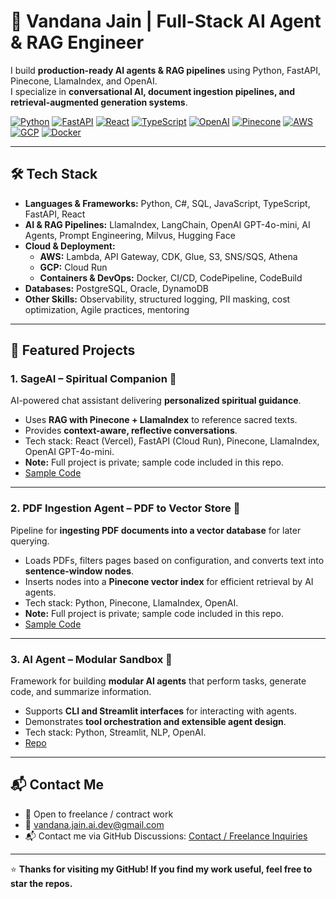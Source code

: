 # 🌟 Vandana Jain | Full-Stack AI Agent & RAG Engineer

I build **production-ready AI agents & RAG pipelines** using Python, FastAPI, Pinecone, LlamaIndex, and OpenAI.  
I specialize in **conversational AI, document ingestion pipelines, and retrieval-augmented generation systems**.

[![Python](https://img.shields.io/badge/Python-3776AB?style=for-the-badge&logo=python&logoColor=white)](https://www.python.org/)
[![FastAPI](https://img.shields.io/badge/FastAPI-009688?style=for-the-badge&logo=fastapi&logoColor=white)](https://fastapi.tiangolo.com/)
[![React](https://img.shields.io/badge/React-61DAFB?style=for-the-badge&logo=react&logoColor=black)](https://reactjs.org/)
[![TypeScript](https://img.shields.io/badge/TypeScript-3178C6?style=for-the-badge&logo=typescript&logoColor=white)](https://www.typescriptlang.org/)
[![OpenAI](https://img.shields.io/badge/OpenAI-412991?style=for-the-badge&logo=openai&logoColor=white)](https://openai.com/)
[![Pinecone](https://img.shields.io/badge/Pinecone-000000?style=for-the-badge&logo=pinecone&logoColor=white)](https://www.pinecone.io/)
[![AWS](https://img.shields.io/badge/AWS-232F3E?style=for-the-badge&logo=amazonaws&logoColor=white)](https://aws.amazon.com/)
[![GCP](https://img.shields.io/badge/GCP-4285F4?style=for-the-badge&logo=googlecloud&logoColor=white)](https://cloud.google.com/)
[![Docker](https://img.shields.io/badge/Docker-2496ED?style=for-the-badge&logo=docker&logoColor=white)](https://www.docker.com/)


---

## 🛠️ Tech Stack

- **Languages & Frameworks:** Python, C#, SQL, JavaScript, TypeScript, FastAPI, React  
- **AI & RAG Pipelines:** LlamaIndex, LangChain, OpenAI GPT-4o-mini, AI Agents, Prompt Engineering, Milvus, Hugging Face  
- **Cloud & Deployment:**  
  - **AWS:** Lambda, API Gateway, CDK, Glue, S3, SNS/SQS, Athena  
  - **GCP:** Cloud Run  
  - **Containers & DevOps:** Docker, CI/CD, CodePipeline, CodeBuild
- **Databases:** PostgreSQL, Oracle, DynamoDB  
- **Other Skills:** Observability, structured logging, PII masking, cost optimization, Agile practices, mentoring  

---



## 🌟 Featured Projects

### 1. SageAI – Spiritual Companion 🌿
AI-powered chat assistant delivering **personalized spiritual guidance**.  
- Uses **RAG with Pinecone + LlamaIndex** to reference sacred texts.  
- Provides **context-aware, reflective conversations**.  
- Tech stack: React (Vercel), FastAPI (Cloud Run), Pinecone, LlamaIndex, OpenAI GPT-4o-mini.  
- **Note:** Full project is private; sample code included in this repo.  
- [Sample Code](./sageai-sample)

---

### 2. PDF Ingestion Agent – PDF to Vector Store 📄
Pipeline for **ingesting PDF documents into a vector database** for later querying.  
- Loads PDFs, filters pages based on configuration, and converts text into **sentence-window nodes**.  
- Inserts nodes into a **Pinecone vector index** for efficient retrieval by AI agents.  
- Tech stack: Python, Pinecone, LlamaIndex, OpenAI.  
- **Note:** Full project is private; sample code included in this repo.  
- [Sample Code](./pdfingest-sample)

---

### 3. AI Agent – Modular Sandbox 🤖
Framework for building **modular AI agents** that perform tasks, generate code, and summarize information.  
- Supports **CLI and Streamlit interfaces** for interacting with agents.  
- Demonstrates **tool orchestration and extensible agent design**.  
- Tech stack: Python, Streamlit, NLP, OpenAI.  
- [Repo](https://github.com/VandanaJn/ai-agent)  

---

## 📬 Contact Me
- 💼 Open to freelance / contract work  
- 📧 vandana.jain.ai.dev@gmail.com  
- 📬 Contact me via GitHub Discussions: [Contact / Freelance Inquiries](https://github.com/VandanaJn/VandanaJn/discussions/1)

---

⭐️ **Thanks for visiting my GitHub! If you find my work useful, feel free to star the repos.**